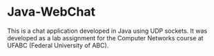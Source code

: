 # Java-WebChat
This is a chat application developed in Java using UDP sockets. It was developed as a lab assignment for the Computer Networks course at UFABC (Federal University of ABC).
